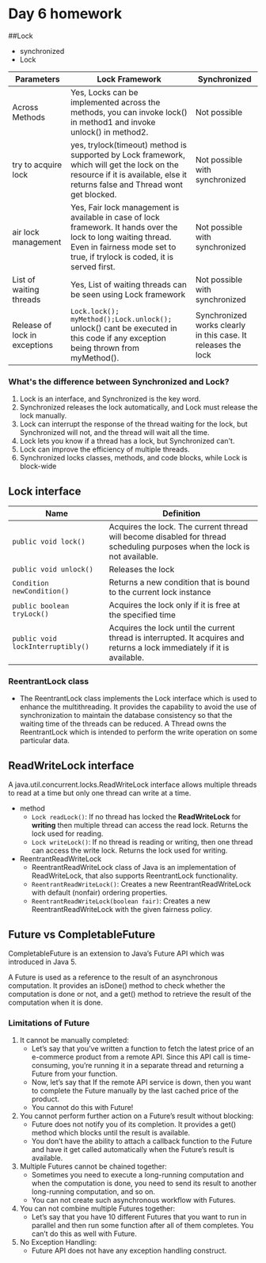 # Day 6 homework

##Lock
* synchronized
* Lock

| Parameters                    | Lock Framework                                                                                                                                                                               | Synchronized                                                  |
|-------------------------------|----------------------------------------------------------------------------------------------------------------------------------------------------------------------------------------------|---------------------------------------------------------------|
| Across Methods                | Yes, Locks can be implemented across the methods, you can invoke lock() in method1 and invoke unlock() in method2.                                                                           | Not possible                                                  |
| try to acquire lock           | yes, trylock(timeout) method is supported by Lock framework, which will get the lock on the resource if it is available, else it returns false and Thread wont get blocked.                  | Not possible with synchronized                                |
| air lock management           | Yes, Fair lock management is available in case of lock framework. It hands over the lock to long waiting thread. Even in fairness mode set to true, if trylock is coded, it is served first. | Not possible with synchronized                                |
| List of waiting threads       | Yes, List of waiting threads can be seen using Lock framework                                                                                                                                | Not possible with synchronized                                |
| Release of lock in exceptions | `Lock.lock(); myMethod();Lock.unlock();` <br/>unlock() cant be executed in this code if any exception being thrown from myMethod().                                                          | Synchronized works clearly in this case. It releases the lock |

### What's the difference between Synchronized and Lock?
1. Lock is an interface, and Synchronized is the key word. 
2. Synchronized releases the lock automatically, and Lock must release the lock manually. 
3. Lock can interrupt the response of the thread waiting for the lock, but Synchronized will not, and the thread will wait all the time. 
4. Lock lets you know if a thread has a lock, but Synchronized can't. 
5. Lock can improve the efficiency of multiple threads. 
6. Synchronized locks classes, methods, and code blocks, while Lock is block-wide

## Lock interface

| Name                              | Definition                                                                                                                |
|-----------------------------------|---------------------------------------------------------------------------------------------------------------------------|
| `public void lock()`              | Acquires the lock. The current thread will become disabled for thread scheduling purposes when the lock is not available. |
| `public void unlock()`            | Releases the lock                                                                                                         |
| `Condition newCondition()`        | Returns a new condition that is bound to the current lock instance                                                        |
| `public boolean tryLock()`        | Acquires the lock only if it is free at the specified time                                                                |
| `public void lockInterruptibly()` | Acquires the lock until the current thread is interrupted. It acquires and returns a lock immediately if it is available. |

### ReentrantLock class
* The ReentrantLock class implements the Lock interface which is used to enhance the multithreading. It provides the capability to avoid the use of synchronization to maintain the database consistency so that the waiting time of the threads can be reduced. A Thread owns the ReentrantLock which is intended to perform the write operation on some particular data.

## ReadWriteLock interface
A java.util.concurrent.locks.ReadWriteLock interface allows multiple threads to read at a time but only one thread can write at a time.

* method 
  * `Lock readLock()`: If no thread has locked the **ReadWriteLock** for **writing** then multiple thread can access the read lock. Returns the lock used for reading.
  * `Lock writeLock()`: If no thread is reading or writing, then one thread can access the write lock. Returns the lock used for writing.
* ReentrantReadWriteLock
  * ReentrantReadWriteLock class of Java is an implementation of ReadWriteLock, that also supports ReentrantLock functionality.
  * `ReentrantReadWriteLock()`: Creates a new ReentrantReadWriteLock with default (nonfair) ordering properties.
  * `ReentrantReadWriteLock(boolean fair)`: Creates a new ReentrantReadWriteLock with the given fairness policy.

## Future vs CompletableFuture
CompletableFuture is an extension to Java’s Future API which was introduced in Java 5.

A Future is used as a reference to the result of an asynchronous computation. It provides an isDone() method to check whether the computation is done or not, and a get() method to retrieve the result of the computation when it is done.

### Limitations of Future
1. It cannot be manually completed:
   * Let’s say that you’ve written a function to fetch the latest price of an e-commerce product from a remote API. Since this API call is time-consuming, you’re running it in a separate thread and returning a Future from your function. 
   * Now, let’s say that If the remote API service is down, then you want to complete the Future manually by the last cached price of the product. 
   * You cannot do this with Future!
2. You cannot perform further action on a Future’s result without blocking:
   * Future does not notify you of its completion. It provides a get() method which blocks until the result is available. 
   * You don’t have the ability to attach a callback function to the Future and have it get called automatically when the Future’s result is available.
3. Multiple Futures cannot be chained together:
   * Sometimes you need to execute a long-running computation and when the computation is done, you need to send its result to another long-running computation, and so on. 
   * You can not create such asynchronous workflow with Futures.
4. You can not combine multiple Futures together:
   * Let’s say that you have 10 different Futures that you want to run in parallel and then run some function after all of them completes. You can’t do this as well with Future.
5. No Exception Handling:
   * Future API does not have any exception handling construct.